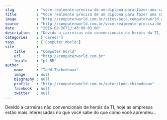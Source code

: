 ```yaml
---
slug          : "voce-realmente-precisa-de-um-diploma-para-fazer-uma-carreira-em-ti"
title         : "Você realmente precisa de um diploma para fazer uma carreira em TI?"
image         : "http://computerworld.com.br/sites/beta.computerworld.com.br/files/news_articles/bill_gates_jovem.jpg"
source        : "http://computerworld.com.br/voce-realmente-precisa-de-um-diploma-para-fazer-uma-carreira-em-ti"
date          : "2016-08-26T12:43:00-03:00"
description   : "Devido a carreiras não convencionais de heróis da TI, hoje as empresas estão mais interessadas no que você sabe do que como você aprendeu..."
categories    : ['career']
tags          : ['Computer World']
site          :
    title     : "Computer World"
    url       : "http://computerworld.com.br"
    locale    : "pt_BR"
author        :
    name      : "Todd Thibodeaux"
    image     : null
    biography : null
    profile   : "http://computerworld.com.br/autor/todd-thibodeaux"
    facebook  : null
    twitter   : null
---
```


Devido a carreiras não convencionais de heróis da TI, hoje as empresas estão mais interessadas no que você sabe do que como você aprendeu...
